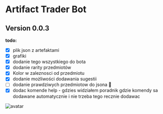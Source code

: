 # Artifact Trader Bot
## Version 0.0.3
**todo:**
- [x] plik json z artefaktami
- [x] grafiki
- [x] dodanie tego wszystkiego do bota
- [x] dodanie rarity przedmiotów
- [x] Kolor w zaleznosci od przedmiotu
- [x] dodanie możliwości dodawania sugestii
- [ ] dodanie prawdziwych przedmiotow do jsona :cowboy_hat_face:
- [x] dodac komende help - gdzies widziałem poradnik gdzie komendy sa dodawane automatycznie i nie trzeba tego recznie dodawac

![avatar](https://cdn.discordapp.com/attachments/721846941926817924/825500010174480384/avatar.png)

